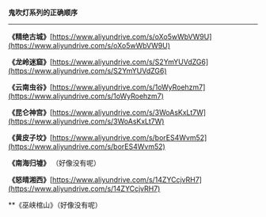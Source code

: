 **鬼吹灯系列的正确顺序**

---

**《精绝古城》**[https://www.aliyundrive.com/s/oXo5wWbVW9U](https://www.aliyundrive.com/s/oXo5wWbVW9U)

**《龙岭迷窟》**[https://www.aliyundrive.com/s/S2YmYUVdZG6](https://www.aliyundrive.com/s/S2YmYUVdZG6)

**《云南虫谷》**[https://www.aliyundrive.com/s/1oWyRoehzm7](https://www.aliyundrive.com/s/1oWyRoehzm7)

**《昆仑神宫》**[https://www.aliyundrive.com/s/3WoAsKxLt7W](https://www.aliyundrive.com/s/3WoAsKxLt7W)

**《黄皮子坟》**[https://www.aliyundrive.com/s/borES4Wvm52](https://www.aliyundrive.com/s/borES4Wvm52)

**《南海归墟》** （好像没有呢）

**《怒晴湘西》**[https://www.aliyundrive.com/s/14ZYCcjvRH7](https://www.aliyundrive.com/s/14ZYCcjvRH7)

**《巫峡棺山》（好像没有呢）



